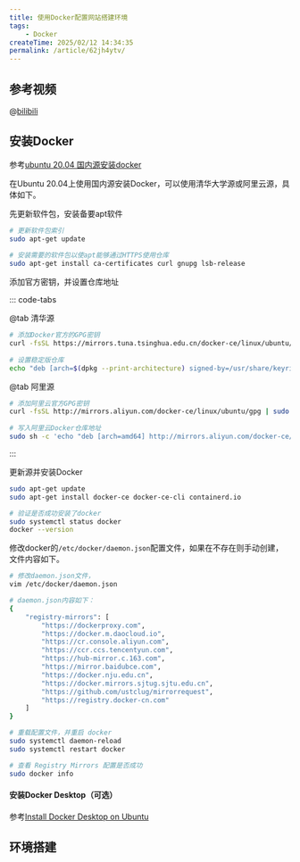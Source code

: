 ```yaml
---
title: 使用Docker配置网站搭建环境
tags:
    - Docker
createTime: 2025/02/12 14:34:35
permalink: /article/62jh4ytv/
---
```


## 参考视频

@[bilibili](BV1MR4y1Q738)


## 安装Docker

参考[ubuntu 20.04 国内源安装docker](https://www.cnblogs.com/lqqgis/p/18276118)

在Ubuntu 20.04上使用国内源安装Docker，可以使用清华大学源或阿里云源，具体如下。

先更新软件包，安装备要apt软件

```bash
# 更新软件包索引
sudo apt-get update
 
# 安装需要的软件包以使apt能够通过HTTPS使用仓库
sudo apt-get install ca-certificates curl gnupg lsb-release
```

添加官方密钥，并设置仓库地址

::: code-tabs

@tab 清华源
```bash
# 添加Docker官方的GPG密钥
curl -fsSL https://mirrors.tuna.tsinghua.edu.cn/docker-ce/linux/ubuntu/gpg | sudo gpg --dearmor -o /usr/share/keyrings/docker-archive-keyring.gpg
 
# 设置稳定版仓库
echo "deb [arch=$(dpkg --print-architecture) signed-by=/usr/share/keyrings/docker-archive-keyring.gpg] https://mirrors.tuna.tsinghua.edu.cn/docker-ce/linux/ubuntu $(lsb_release -cs) stable" | sudo tee /etc/apt/sources.list.d/docker.list > /dev/null
```
@tab 阿里源
```bash
# 添加阿里云官方GPG密钥
curl -fsSL http://mirrors.aliyun.com/docker-ce/linux/ubuntu/gpg | sudo apt-key add -
 
# 写入阿里云Docker仓库地址
sudo sh -c 'echo "deb [arch=amd64] http://mirrors.aliyun.com/docker-ce/linux/ubuntu $(lsb_release -cs) stable" > /etc/apt/sources.list.d/docker.list'

```
:::

更新源并安装Docker

```bash
sudo apt-get update
sudo apt-get install docker-ce docker-ce-cli containerd.io

# 验证是否成功安装了docker
sudo systemctl status docker
docker --version
```

修改docker的`/etc/docker/daemon.json`配置文件，如果在不存在则手动创建，文件内容如下。

```bash
# 修改daemon.json文件，
vim /etc/docker/daemon.json

# daemon.json内容如下：
{
    "registry-mirrors": [
        "https://dockerproxy.com",
        "https://docker.m.daocloud.io",
        "https://cr.console.aliyun.com",
        "https://ccr.ccs.tencentyun.com",
        "https://hub-mirror.c.163.com",
        "https://mirror.baidubce.com",
        "https://docker.nju.edu.cn",
        "https://docker.mirrors.sjtug.sjtu.edu.cn",
        "https://github.com/ustclug/mirrorrequest",
        "https://registry.docker-cn.com"
    ]
}

# 重载配置文件，并重启 docker
sudo systemctl daemon-reload
sudo systemctl restart docker

# 查看 Registry Mirrors 配置是否成功
sudo docker info 
```

#### 安装Docker Desktop（可选）

参考[Install Docker Desktop on Ubuntu](https://docs.docker.com/desktop/setup/install/linux/ubuntu)

## 环境搭建
